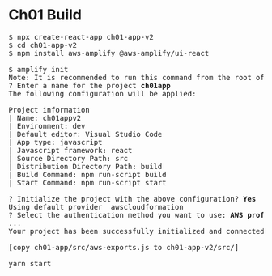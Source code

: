 # Ch01 Build

<pre>
$ npx create-react-app ch01-app-v2
$ cd ch01-app-v2
$ npm install aws-amplify @aws-amplify/ui-react

$ amplify init
Note: It is recommended to run this command from the root of your app directory
? Enter a name for the project <b>ch01app</b>
The following configuration will be applied:

Project information
| Name: ch01appv2
| Environment: dev
| Default editor: Visual Studio Code
| App type: javascript
| Javascript framework: react
| Source Directory Path: src
| Distribution Directory Path: build
| Build Command: npm run-script build
| Start Command: npm run-script start

? Initialize the project with the above configuration? <b>Yes</b>
Using default provider  awscloudformation
? Select the authentication method you want to use: <b>AWS profile</b>
...
Your project has been successfully initialized and connected to the cloud!

[copy ch01-app/src/aws-exports.js to ch01-app-v2/src/]

yarn start
</pre>

